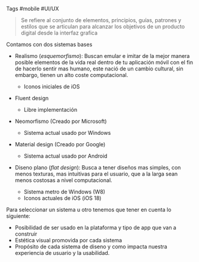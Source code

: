 Tags #mobile #UI/UX 

> Se refiere al conjunto de elementos, principios, guías, patrones y estilos que se articulan para alcanzar los objetivos de un producto digital desde la interfaz grafica

Contamos con dos sistemas bases

- Realismo (*esquemorfismo*): Buscan emular e imitar de la mejor manera posible elementos de la vida real dentro de tu aplicación móvil con el fin de hacerlo sentir mas humano, este nació de un cambio cultural, sin embargo, tienen un alto coste computacional.
	- Iconos iniciales de  iOS

- Fluent design
	- Libre implementación

- Neomorfismo (Creado por Microsoft)
	- Sistema actual usado por Windows

- Material design (Creado por Google)
	- Sistema actual usado por Android 

- Diseno plano (*flat design*): Busca a tener diseños mas simples, con menos texturas, mas intuitivas para el usuario, que a la larga sean menos costosas a nivel computacional.
	- Sistema metro de Windows (W8)
	- Iconos actuales de iOS (iOS 18)

Para seleccionar un sistema u otro tenemos que tener en cuenta lo siguiente:
- Posibilidad de ser usado en la plataforma y tipo de app que van a construir
- Estética visual promovida por cada sistema
- Propósito de cada sistema de diseno y como impacta nuestra experiencia de usuario y la usabilidad.